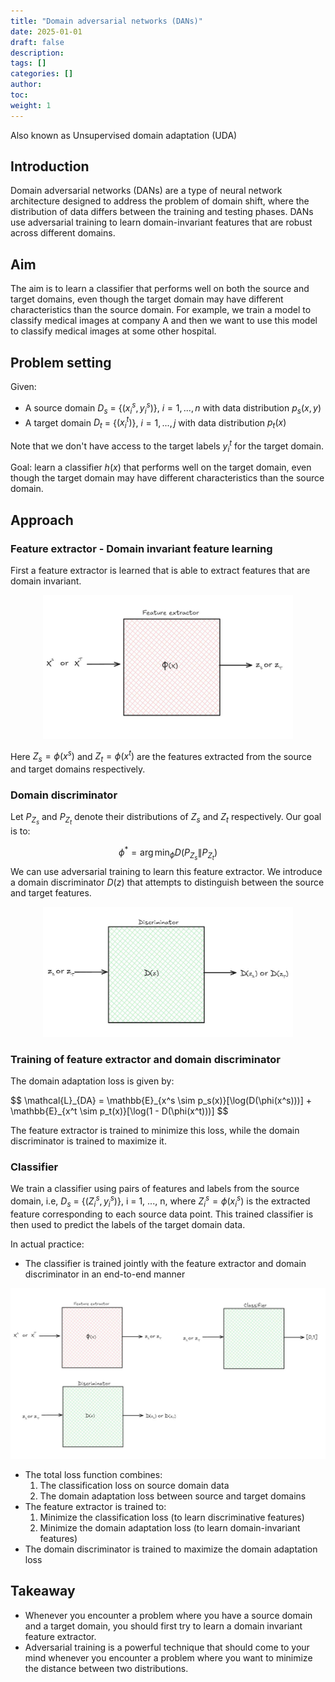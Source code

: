 ```yaml
---
title: "Domain adversarial networks (DANs)"
date: 2025-01-01
draft: false
description:
tags: []
categories: []
author:
toc:
weight: 1
---
```

Also known as Unsupervised domain adaptation (UDA)

## Introduction

Domain adversarial networks (DANs) are a type of neural network architecture designed to address the problem of domain shift, where the distribution of data differs between the training and testing phases. DANs use adversarial training to learn domain-invariant features that are robust across different domains.

## Aim
The aim is to learn a classifier that performs well on both the source and target domains, even though the target domain may have different characteristics than the source domain. For example, we train a model to classify medical images at company A and then we want to use this model to classify medical images at some other hospital.

## Problem setting
Given:
- A source domain $D_s$ = {$(x_i^s, y_i^s)$}, $i = 1, ..., n$ with data distribution $p_s(x, y)$
- A target domain $D_t$ = {$(x_i^t)$}, $i = 1, ..., j$ with data distribution $p_t(x)$

Note that we don't have access to the target labels $y_i^t$ for the target domain.

Goal: learn a classifier $h(x)$ that performs well on the target domain, even though the target domain may have different characteristics than the source domain.

## Approach

### Feature extractor - Domain invariant feature learning
First a feature extractor is learned that is able to extract features that are domain invariant.

<div style="text-align: center;"><img src="https://raw.githubusercontent.com/victor-explore/ADRL-Notes/refs/heads/main/19.JPG" alt="Image Description" width="400" height="auto"/></div>

Here $Z_s = \phi(x^s)$ and $Z_t = \phi(x^t)$ are the features extracted from the source and target domains respectively.

### Domain discriminator

Let $P_{Z_s}$ and $P_{Z_t}$ denote their distributions of $Z_s$ and $Z_t$ respectively. Our goal is to:

$$ \phi^* = \arg\min_{\phi} D(P_{Z_s} \| P_{Z_t}) $$
We can use adversarial training to learn this feature extractor. We introduce a domain discriminator $D(z)$ that attempts to distinguish between the source and target features.
<div style="text-align: center;"><img src="https://raw.githubusercontent.com/victor-explore/ADRL-Notes/refs/heads/main/18.JPG" alt="Image Description" width="400" height="auto"/></div>

### Training of feature extractor and domain discriminator
The domain adaptation loss is given by:

<div class="math">
$$
\mathcal{L}_{DA} = \mathbb{E}_{x^s \sim p_s(x)}[\log(D(\phi(x^s)))] + \mathbb{E}_{x^t \sim p_t(x)}[\log(1 - D(\phi(x^t)))]
$$
</div>

The feature extractor is trained to minimize this loss, while the domain discriminator is trained to maximize it.

### Classifier

We train a classifier using pairs of features and labels from the source domain, i.e, $D_s$ = {$(Z_i^s, y_i^s)$}, i = 1, ..., n, where $Z_i^s = \phi(x_i^s)$ is the extracted feature corresponding to each source data point. This trained classifier is then used to predict the labels of the target domain data.

In actual practice:
- The classifier is trained jointly with the feature extractor and domain discriminator in an end-to-end manner
<div style="text-align: center;"><img src="https://raw.githubusercontent.com/victor-explore/ADRL-Notes/refs/heads/main/20.JPG" alt="Image Description" width="600" height="auto"/></div>

- The total loss function combines:
  1. The classification loss on source domain data
  2. The domain adaptation loss between source and target domains
- The feature extractor is trained to:
  1. Minimize the classification loss (to learn discriminative features)
  2. Minimize the domain adaptation loss (to learn domain-invariant features)
- The domain discriminator is trained to maximize the domain adaptation loss

## Takeaway
- Whenever you encounter a problem where you have a source domain and a target domain, you should first try to learn a domain invariant feature extractor.
- Adversarial training is a powerful technique that should come to your mind whenever you encounter a problem where you want to minimize the distance between two distributions.